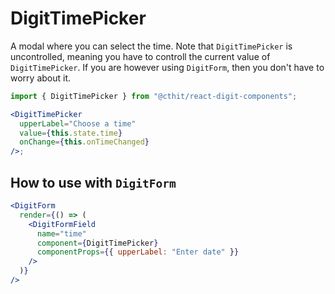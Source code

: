 # DigitTimePicker

A modal where you can select the time. Note that `DigitTimePicker` is uncontrolled, meaning you have to controll the current value of `DigitTimePicker`. If you are however using `DigitForm`, then you don't have to worry about it.

```jsx
import { DigitTimePicker } from "@cthit/react-digit-components";

<DigitTimePicker
  upperLabel="Choose a time"
  value={this.state.time}
  onChange={this.onTimeChanged}
/>;
```

## How to use with `DigitForm`

```jsx
<DigitForm
  render={() => (
    <DigitFormField
      name="time"
      component={DigitTimePicker}
      componentProps={{ upperLabel: "Enter date" }}
    />
  )}
/>
```
